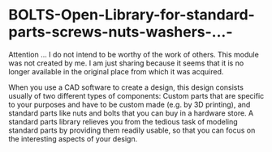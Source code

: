 # BOLTS-Open-Library-for-standard-parts-screws-nuts-washers-...-
Attention ... I do not intend to be worthy of the work of others. This module was not created by me. I am just sharing because it seems that it is no longer available in the original place from which it was acquired.

When you use a CAD software to create a design, this design consists usually of two different types of components: Custom parts that are specific to your purposes and have to be custom made (e.g. by 3D printing), and standard parts like nuts and bolts that you can buy in a hardware store.  A standard parts library relieves you from the tedious task of modeling standard parts by providing them readily usable, so that you can focus on the interesting aspects of your design.
